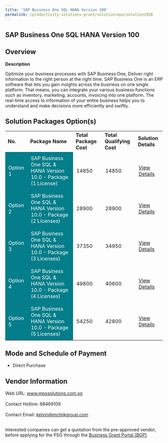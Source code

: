 ```yaml
---
title: 'SAP Business One SQL HANA Version 100'
permalink: /productivity-solutions-grant/solutionrepo/solution2958
---
```


## SAP Business One SQL HANA Version 100

## Overview

**Description**

Optimize your business processes with SAP Business One, Deliver right information to the right person at the right time.
SAP Business One is an ERP software that lets you gain insights across the business on one single platform. That means, you can integrate your various business functions such as inventory, marketing, accounts, invoicing into one platform. The real-time access to information of your entire business helps you to understand and make decisions more efficiently and swiftly.

## Solution Packages Option(s)

<table>
<tr>
<td><b>No.</b></td>
<td><b>Package Name</b></td>
<td><b>Total Package Cost</b></td>
<td><b>Total Qualifying Cost</b></td>
<td><b>Solution Details</b></td>
</tr>
<tr>
<td style='padding: 10px; background-color: #037E8A; color: #FFFFFF;'>Option 1</td>
<td style='padding: 10px; background-color: #037E8A; color: #FFFFFF;'>SAP Business One SQL & HANA Version 10.0 - Package (1 License)</td>
<td style='padding: 10px;'>14850</td>
<td style='padding: 10px;'>14850</td>
<td style='padding: 10px;'><a href='https://www.gobusiness.gov.sg/images/psg/MPS_Desensitised_Annex_3_Part_1.pdf' target='_blank'>View Details</a></td>
</tr>
<tr>
<td style='padding: 10px; background-color: #037E8A; color: #FFFFFF;'>Option 2</td>
<td style='padding: 10px; background-color: #037E8A; color: #FFFFFF;'>SAP Business One SQL & HANA Version 10.0 - Package (2 Licenses)</td>
<td style='padding: 10px;'>28900</td>
<td style='padding: 10px;'>28900</td>
<td style='padding: 10px;'><a href='https://www.gobusiness.gov.sg/images/psg/MPS_Desensitised_Annex_3_Part_2.pdf' target='_blank'>View Details</a></td>
</tr>
<tr>
<td style='padding: 10px; background-color: #037E8A; color: #FFFFFF;'>Option 3</td>
<td style='padding: 10px; background-color: #037E8A; color: #FFFFFF;'>SAP Business One SQL & HANA Version 10.0 - Package (3 Licenses)</td>
<td style='padding: 10px;'>37350</td>
<td style='padding: 10px;'>34950</td>
<td style='padding: 10px;'><a href='https://www.gobusiness.gov.sg/images/psg/MPS_Desensitised_Annex_3_Part_3.pdf' target='_blank'>View Details</a></td>
</tr>
<tr>
<td style='padding: 10px; background-color: #037E8A; color: #FFFFFF;'>Option 4</td>
<td style='padding: 10px; background-color: #037E8A; color: #FFFFFF;'>SAP Business One SQL & HANA Version 10.0 - Package (4 Licenses)</td>
<td style='padding: 10px;'>49800</td>
<td style='padding: 10px;'>40600</td>
<td style='padding: 10px;'><a href='https://www.gobusiness.gov.sg/images/psg/MPS_Desensitised_Annex_3_Part_4.pdf' target='_blank'>View Details</a></td>
</tr>
<tr>
<td style='padding: 10px; background-color: #037E8A; color: #FFFFFF;'>Option 5</td>
<td style='padding: 10px; background-color: #037E8A; color: #FFFFFF;'>SAP Business One SQL & HANA Version 10.0 - Package (5 Licenses)</td>
<td style='padding: 10px;'>54250</td>
<td style='padding: 10px;'>42800</td>
<td style='padding: 10px;'><a href='https://www.gobusiness.gov.sg/images/psg/MPS_Desensitised_Annex_3_Part_5.pdf' target='_blank'>View Details</a></td>
</tr>
</table>

## Mode and Schedule of Payment

 - Direct Purchase

## Vendor Information

 Web URL: www.mpssolutions.com.sg <br><br>Contact Hotline: 68469109 <br><br>Contact Email: kelvin@mclinkgroup.com <br><br>

Interested companies can get a quotation from the pre-approved vendor, before applying for the PSG through the <a href='https://www.businessgrants.gov.sg/' target='_blank' rel='noopener'>Business Grant Portal (BGP)</a>.

<script src="/jquery/resize-tables.js"></script>
